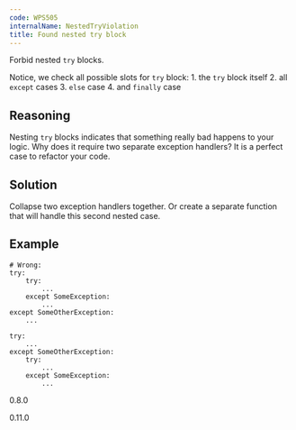 ```yaml
---
code: WPS505
internalName: NestedTryViolation
title: Found nested try block
---
```


Forbid nested `try` blocks.

Notice, we check all possible slots for `try` block: 1. the `try` block
itself 2. all `except` cases 3. `else` case 4. and `finally` case

## Reasoning
Nesting `try` blocks indicates that something really bad happens to
your logic. Why does it require two separate exception handlers? It
is a perfect case to refactor your code.

## Solution
Collapse two exception handlers together. Or create a separate
function that will handle this second nested case.

## Example

    # Wrong:
    try:
        try:
            ...
        except SomeException:
            ...
    except SomeOtherException:
        ...
    
    try:
        ...
    except SomeOtherException:
        try:
            ...
        except SomeException:
            ...

<div class="versionadded">

0.8.0

</div>

<div class="versionchanged">

0.11.0

</div>